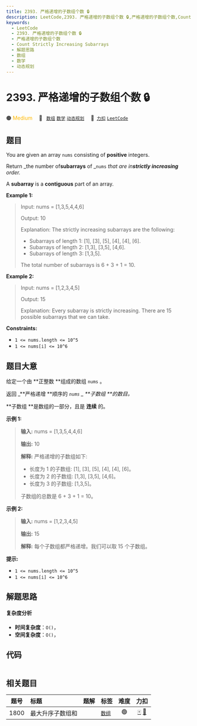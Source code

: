 ```yaml
---
title: 2393. 严格递增的子数组个数 🔒
description: LeetCode,2393. 严格递增的子数组个数 🔒,严格递增的子数组个数,Count Strictly Increasing Subarrays,解题思路,数组,数学,动态规划
keywords:
  - LeetCode
  - 2393. 严格递增的子数组个数 🔒
  - 严格递增的子数组个数
  - Count Strictly Increasing Subarrays
  - 解题思路
  - 数组
  - 数学
  - 动态规划
---
```


# 2393. 严格递增的子数组个数 🔒

🟠 <font color=#ffb800>Medium</font>&emsp; 🔖&ensp; [`数组`](/tag/array.md) [`数学`](/tag/math.md) [`动态规划`](/tag/dynamic-programming.md)&emsp; 🔗&ensp;[`力扣`](https://leetcode.cn/problems/count-strictly-increasing-subarrays) [`LeetCode`](https://leetcode.com/problems/count-strictly-increasing-subarrays)

## 题目

You are given an array `nums` consisting of **positive** integers.

Return _the number of**subarrays** of _`nums` _that are in**strictly
increasing** order._

A **subarray** is a **contiguous** part of an array.



**Example 1:**

> Input: nums = [1,3,5,4,4,6]
> 
> Output: 10
> 
> Explanation: The strictly increasing subarrays are the following:
> - Subarrays of length 1: [1], [3], [5], [4], [4], [6].
> - Subarrays of length 2: [1,3], [3,5], [4,6].
> - Subarrays of length 3: [1,3,5].
> 
> The total number of subarrays is 6 + 3 + 1 = 10.

**Example 2:**

> Input: nums = [1,2,3,4,5]
> 
> Output: 15
> 
> Explanation: Every subarray is strictly increasing. There are 15 possible subarrays that we can take.

**Constraints:**

  * `1 <= nums.length <= 10^5`
  * `1 <= nums[i] <= 10^6`


## 题目大意

给定一个由 **正整数  **组成的数组 `nums` 。

返回 _**严格递增  **顺序的 _`nums` _ **子数组  **的数目。_

**子数组  **是数组的一部分，且是 **连续** 的。



**示例 1:**

> 
> 
> 
> 
> 
> **输入:** nums = [1,3,5,4,4,6]
> 
> **输出:** 10
> 
> **解释:** 严格递增的子数组如下:
> - 长度为 1 的子数组: [1], [3], [5], [4], [4], [6]。
> - 长度为 2 的子数组: [1,3], [3,5], [4,6]。
> - 长度为 3 的子数组: [1,3,5]。
> 
> 子数组的总数是 6 + 3 + 1 = 10。
> 
> 

**示例 2:**

> 
> 
> 
> 
> 
> **输入:** nums = [1,2,3,4,5]
> 
> **输出:** 15
> 
> **解释:** 每个子数组都严格递增。我们可以取 15 个子数组。
> 
> 



**提示:**

  * `1 <= nums.length <= 10^5`
  * `1 <= nums[i] <= 10^6`


## 解题思路

#### 复杂度分析

- **时间复杂度**：`O()`，
- **空间复杂度**：`O()`，

## 代码

```javascript

```

## 相关题目

<!-- prettier-ignore -->
| 题号 | 标题 | 题解 | 标签 | 难度 | 力扣 |
| :------: | :------ | :------: | :------ | :------: | :------: |
| 1800 | 最大升序子数组和 |  |  [`数组`](/tag/array.md) | 🟢 | [🀄️](https://leetcode.cn/problems/maximum-ascending-subarray-sum) [🔗](https://leetcode.com/problems/maximum-ascending-subarray-sum) |